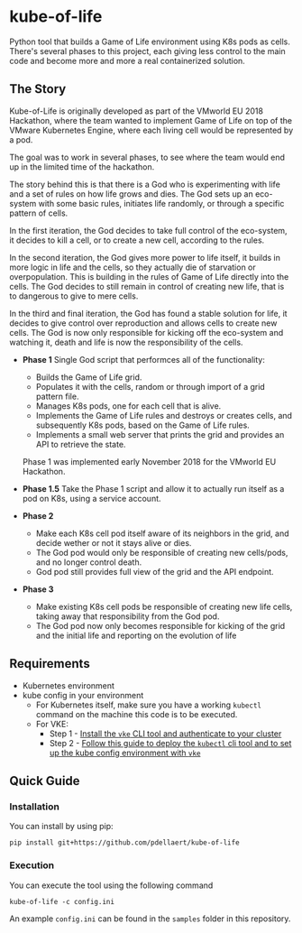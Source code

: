 # kube-of-life

Python tool that builds a Game of Life environment using K8s pods as cells. There's several phases to this project, each giving less control to the main code and become more and more a real containerized solution.

## The Story

Kube-of-Life is originally developed as part of the VMworld EU 2018 Hackathon, where the team wanted to implement Game of Life on top of the VMware Kubernetes Engine, where each living cell would be represented by a pod.

The goal was to work in several phases, to see where the team would end up in the limited time of the hackathon.

The story behind this is that there is a God who is experimenting with life and a set of rules on how life grows and dies. The God sets up an eco-system with some basic rules, initiates life randomly, or through a specific pattern of cells.

In the first iteration, the God decides to take full control of the eco-system, it decides to kill a cell, or to create a new cell, according to the rules.

In the second iteration, the God gives more power to life itself, it builds in more logic in life and the cells, so they actually die of starvation or overpopulation. This is building in the rules of Game of Life directly into the cells. The God decides to still remain in control of creating new life, that is to dangerous to give to mere cells.

In the third and final iteration, the God has found a stable solution for life, it decides to give control over reproduction and allows cells to create new cells. The God is now only responsible for kicking off the eco-system and watching it, death and life is now the responsibility of the cells.

* **Phase 1**
  Single God script that performces all of the functionality:
  * Builds the Game of Life grid.
  * Populates it with the cells, random or through import of a grid pattern file.
  * Manages K8s pods, one for each cell that is alive.
  * Implements the Game of Life rules and destroys or creates cells, and subsequently K8s pods, based on the Game of Life rules.
  * Implements a small web server that prints the grid and provides an API to retrieve the state.
  
  Phase 1 was implemented early November 2018 for the VMworld EU Hackathon.

* **Phase 1.5**
  Take the Phase 1 script and allow it to actually run itself as a pod on K8s, using a service account.

* **Phase 2**
  * Make each K8s cell pod itself aware of its neighbors in the grid, and decide wether or not it stays alive or dies.
  * The God pod would only be responsible of creating new cells/pods, and no longer control death.
  * God pod still provides full view of the grid and the API endpoint.

* **Phase 3**
  * Make existing K8s cell pods be responsible of creating new life cells, taking away that responsibility from the God pod.
  * The God pod now only becomes responsible for kicking of the grid and the initial life and reporting on the evolution of life

## Requirements

* Kubernetes environment
* kube config in your environment
  * For Kubernetes itself, make sure you have a working `kubectl` command on the machine this code is to be executed.
  * For VKE:
    * Step 1 - [Install the `vke` CLI tool and authenticate to your cluster](https://docs.vmware.com/en/VMware-Kubernetes-Engine/services/com.vmware.kubernetesengine.getstart.doc/GUID-FF001D2D-66BC-4837-AABF-AD4F9584A8DC.html)
    * Step 2 - [Follow this guide to deploy the `kubectl` cli tool and to set up the kube config environment with `vke`](https://docs.vmware.com/en/VMware-Kubernetes-Engine/services/com.vmware.kubernetesengine.getstart.doc/GUID-C2043E15-DBED-4C9E-8D28-F14BBA7BE13F.html)

## Quick Guide

### Installation

You can install by using pip:

```shell
pip install git+https://github.com/pdellaert/kube-of-life
```

### Execution

You can execute the tool using the following command

```shell
kube-of-life -c config.ini
```

An example `config.ini` can be found in the `samples` folder in this repository.
